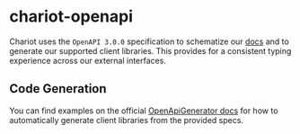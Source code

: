 # chariot-openapi

Chariot uses the `OpenAPI 3.0.0` specification to schematize our [docs](https://givechariot.readme.io)
and to generate our supported client libraries.
This provides for a consistent typing experience across our external interfaces.

## Code Generation

You can find examples on the official [OpenApiGenerator docs](https://github.com/OpenAPITools/openapi-generator#3---usage)
for how to automatically generate client libraries from the provided specs.
